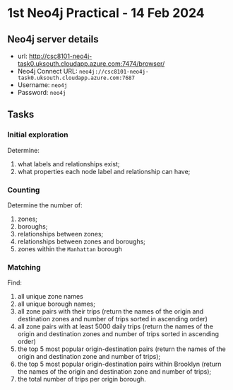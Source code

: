 # 1st Neo4j Practical - 14 Feb 2024

## Neo4j server details

- url: http://csc8101-neo4j-task0.uksouth.cloudapp.azure.com:7474/browser/
- Neo4j Connect URL: `neo4j://csc8101-neo4j-task0.uksouth.cloudapp.azure.com:7687`
- Username: `neo4j`
- Password: `neo4j`

## Tasks

### Initial exploration

Determine:

1. what labels and relationships exist;
2. what properties each node label and relationship can have;

### Counting

Determine the number of:

1. zones;
2. boroughs;
3. relationships between zones;
4. relationships between zones and boroughs;
5. zones within the `Manhattan` borough

### Matching

Find:

1. all unique zone names
2. all unique borough names;
3. all zone pairs with their trips (return the names of the origin and destination zones and number of trips sorted in ascending order)
4. all zone pairs with at least 5000 daily trips (return the names of the origin and destination zones and number of trips sorted in ascending order)
5. the top 5 most popular origin-destination pairs (return the names of the origin and destination zone and number of trips);
6. the top 5 most popular origin-destination pairs within Brooklyn (return the names of the origin and destination zone and number of trips);
7. the total number of trips per origin borough.

